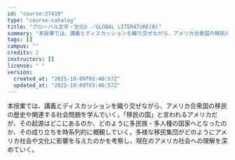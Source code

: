 ```yaml
---
id: "course:27419"
type: "course-catalog"
title: "グローバル文学・文化b ／GLOBAL LITERATURE(B)"
summary: "本授業では、講義とディスカッションを織り交ぜながら、アメリカ合衆国の移民の歴史や関連する社会問題を学んでいく。「移民の国」と言われるアメリカだが、その起源はどこにあるのか、どのように多民族・多人種の国家へとなったのか、その成り立ちを時系列的…"
tags: []
campus: ""
credits: 2
instructors: []
license: " "
version:
  created_at: "2025-10-09T03:48:57Z"
  updated_at: "2025-10-09T03:48:57Z"
---
```


本授業では、講義とディスカッションを織り交ぜながら、アメリカ合衆国の移民の歴史や関連する社会問題を学んでいく。「移民の国」と言われるアメリカだが、その起源はどこにあるのか、どのように多民族・多人種の国家へとなったのか、その成り立ちを時系列的に概観していく。多様な移民集団がどのようにアメリカ社会や文化に影響を与えたのかを考察し、現在のアメリカ社会への理解を深めていく。
